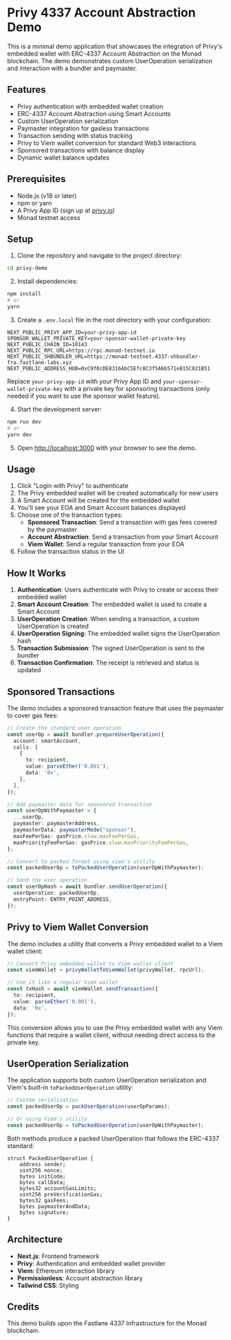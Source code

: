 # Privy 4337 Account Abstraction Demo

This is a minimal demo application that showcases the integration of Privy's embedded wallet with ERC-4337 Account Abstraction on the Monad blockchain. The demo demonstrates custom UserOperation serialization and interaction with a bundler and paymaster.

## Features

- Privy authentication with embedded wallet creation
- ERC-4337 Account Abstraction using Smart Accounts
- Custom UserOperation serialization
- Paymaster integration for gasless transactions
- Transaction sending with status tracking
- Privy to Viem wallet conversion for standard Web3 interactions
- Sponsored transactions with balance display
- Dynamic wallet balance updates

## Prerequisites

- Node.js (v18 or later)
- npm or yarn
- A Privy App ID (sign up at [privy.io](https://privy.io))
- Monad testnet access

## Setup

1. Clone the repository and navigate to the project directory:

```bash
cd privy-demo
```

2. Install dependencies:

```bash
npm install
# or
yarn
```

3. Create a `.env.local` file in the root directory with your configuration:

```
NEXT_PUBLIC_PRIVY_APP_ID=your-privy-app-id
SPONSOR_WALLET_PRIVATE_KEY=your-sponsor-wallet-private-key
NEXT_PUBLIC_CHAIN_ID=10143
NEXT_PUBLIC_RPC_URL=https://rpc.monad-testnet.io
NEXT_PUBLIC_SHBUNDLER_URL=https://monad-testnet.4337-shbundler-fra.fastlane-labs.xyz
NEXT_PUBLIC_ADDRESS_HUB=0xC9f0cDE8316AbC5Efc8C3f5A6b571e815C021B51
```

Replace `your-privy-app-id` with your Privy App ID and `your-sponsor-wallet-private-key` with a private key for sponsoring transactions (only needed if you want to use the sponsor wallet feature).

4. Start the development server:

```bash
npm run dev
# or
yarn dev
```

5. Open [http://localhost:3000](http://localhost:3000) with your browser to see the demo.

## Usage

1. Click "Login with Privy" to authenticate
2. The Privy embedded wallet will be created automatically for new users
3. A Smart Account will be created for the embedded wallet
4. You'll see your EOA and Smart Account balances displayed
5. Choose one of the transaction types:
   - **Sponsored Transaction**: Send a transaction with gas fees covered by the paymaster
   - **Account Abstraction**: Send a transaction from your Smart Account
   - **Viem Wallet**: Send a regular transaction from your EOA
6. Follow the transaction status in the UI

## How It Works

1. **Authentication**: Users authenticate with Privy to create or access their embedded wallet
2. **Smart Account Creation**: The embedded wallet is used to create a Smart Account
3. **UserOperation Creation**: When sending a transaction, a custom UserOperation is created
4. **UserOperation Signing**: The embedded wallet signs the UserOperation hash
5. **Transaction Submission**: The signed UserOperation is sent to the bundler
6. **Transaction Confirmation**: The receipt is retrieved and status is updated

## Sponsored Transactions

The demo includes a sponsored transaction feature that uses the paymaster to cover gas fees:

```typescript
// Create the standard user operation
const userOp = await bundler.prepareUserOperation({
  account: smartAccount,
  calls: [
    {
      to: recipient,
      value: parseEther('0.001'),
      data: '0x',
    },
  ],
});

// Add paymaster data for sponsored transaction
const userOpWithPaymaster = {
  ...userOp,
  paymaster: paymasterAddress,
  paymasterData: paymasterMode("sponsor"),
  maxFeePerGas: gasPrice.slow.maxFeePerGas,
  maxPriorityFeePerGas: gasPrice.slow.maxPriorityFeePerGas,
};

// Convert to packed format using viem's utility
const packedUserOp = toPackedUserOperation(userOpWithPaymaster);

// Send the user operation
const userOpHash = await bundler.sendUserOperation({
  userOperation: packedUserOp,
  entryPoint: ENTRY_POINT_ADDRESS,
});
```

## Privy to Viem Wallet Conversion

The demo includes a utility that converts a Privy embedded wallet to a Viem wallet client:

```typescript
// Convert Privy embedded wallet to Viem wallet client
const viemWallet = privyWalletToViemWallet(privyWallet, rpcUrl);

// Use it like a regular Viem wallet
const txHash = await viemWallet.sendTransaction({
  to: recipient,
  value: parseEther('0.001'),
  data: '0x',
});
```

This conversion allows you to use the Privy embedded wallet with any Viem functions that require a wallet client, without needing direct access to the private key.

## UserOperation Serialization

The application supports both custom UserOperation serialization and Viem's built-in `toPackedUserOperation` utility:

```typescript
// Custom serialization
const packedUserOp = packUserOperation(userOpParams);

// Or using Viem's utility
const packedUserOp = toPackedUserOperation(userOpWithPaymaster);
```

Both methods produce a packed UserOperation that follows the ERC-4337 standard:

```solidity
struct PackedUserOperation {
    address sender;
    uint256 nonce;
    bytes initCode;
    bytes callData;
    bytes32 accountGasLimits;
    uint256 preVerificationGas;
    bytes32 gasFees;
    bytes paymasterAndData;
    bytes signature;
}
```

## Architecture

- **Next.js**: Frontend framework
- **Privy**: Authentication and embedded wallet provider
- **Viem**: Ethereum interaction library
- **Permissionless**: Account abstraction library
- **Tailwind CSS**: Styling

## Credits

This demo builds upon the Fastlane 4337 Infrastructure for the Monad blockchain.
